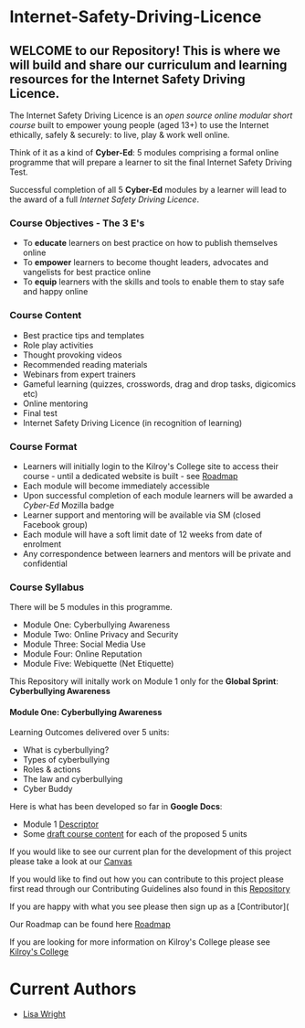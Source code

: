 # Internet-Safety-Driving-Licence
## WELCOME to our Repository!  This is where we will build and share our curriculum and learning resources for the Internet Safety Driving Licence.  

The Internet Safety Driving Licence is an *open source online modular short course* built to empower young people (aged 13+) to use the Internet ethically, safely &amp; securely: to live, play &amp; work well online.

Think of it as a kind of **Cyber-Ed**: 5 modules comprising a formal online programme that will prepare a learner to sit the final Internet Safety Driving Test.

Successful completion of all 5 **Cyber-Ed** modules by a learner will lead to the award of a full *Internet Safety Driving Licence*.

### Course Objectives - The 3 E's
- To **educate** learners on best practice on how to publish themselves online
- To **empower** learners to become thought leaders, advocates and vangelists for best practice online
- To **equip** learners with the skills and tools to enable them to stay safe and happy online

### Course Content
- Best practice tips and templates
- Role play activities
- Thought provoking videos
- Recommended reading materials
- Webinars from expert trainers
- Gameful learning (quizzes, crosswords, drag and drop tasks, digicomics etc)
- Online mentoring
- Final test
- Internet Safety Driving Licence (in recognition of learning)

### Course Format
- Learners will initially login to the Kilroy's College site to access their course - until a dedicated website is built - see [Roadmap](https://docs.google.com/document/d/1-fmqE37hVOBpe3ur2fe4CR4SRAF1LTGip3R0_5QyE5E/edit)
- Each module will become immediately accessible 
- Upon successful completion of each module learners will be awarded a *Cyber-Ed* Mozilla badge
- Learner support and mentoring will be available via SM (closed Facebook group)
- Each module will have a soft limit date of 12 weeks from date of enrolment
- Any correspondence between learners and mentors will be private and confidential

### Course Syllabus
There will be 5 modules in this programme. 
- Module One: Cyberbullying Awareness
- Module Two: Online Privacy and Security
- Module Three: Social Media Use
- Module Four: Online Reputation
- Module Five: Webiquette (Net Etiquette)

This Repository will initally work on Module 1 only for the **Global Sprint**: **Cyberbullying Awareness** 

#### Module One: **Cyberbullying Awareness**
Learning Outcomes delivered over 5 units:
- What is cyberbullying?
- Types of cyberbullying
- Roles & actions
- The law and cyberbullying
- Cyber Buddy

Here is what has been developed so far in **Google Docs**:

- Module 1 [Descriptor](https://docs.google.com/document/d/1fKt7u6ouYEYZOviyp4mioFSsY-fRODOwxqeXqPfV6-g/edit) 
- Some [draft course content](https://drive.google.com/drive/folders/0B8advdlsil63b1poTWRZLTNraE0) for each of the proposed 5 units

If you would like to see our current plan for the development of this project please take a look at our [Canvas](https://docs.google.com/presentation/d/1S4eC4Z7jOGehz2NDN68TDDpmGXP-3pEX-tQD9YM3jtM/edit#slide=id.p)

If you would like to find out how you can contribute to this project please first read through our Contributing Guidelines also found in this [Repository](https://github.com/lisahandsonline/Internet-Safety-Driving-Licence/blob/master/CONTRIBUTING.md)

If you are happy with what you see please then sign up as a [Contributor](

Our Roadmap can be found here [Roadmap](https://docs.google.com/document/d/1-fmqE37hVOBpe3ur2fe4CR4SRAF1LTGip3R0_5QyE5E/edit)

If you are looking for more information on Kilroy's College please see [Kilroy's College](https://www.kilroyscollege.ie/)

# Current Authors
- [Lisa Wright](https://www.linkedin.com/in/lisawright6/)
